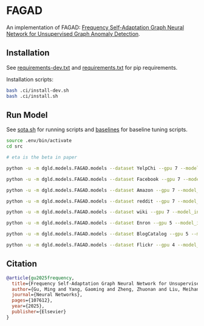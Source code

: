 # FAGAD

An implementation of FAGAD: [Frequency Self-Adaptation Graph Neural Network for Unsupervised Graph Anomaly Detection](https://www.sciencedirect.com/science/article/pii/S0893608025004927).

## Installation

See [requirements-dev.txt](./requirements-dev.txt) and [requirements.txt](./requirements.txt) for pip requirements.

Installation scripts:
```bash
bash .ci/install-dev.sh
bash .ci/install.sh
```

## Run Model

See [sota.sh](./src/scripts/sota.sh) for running scripts and [baselines](./src/scripts) for baseline tuning scripts.

```bash
source .env/bin/activate
cd src

# eta is the beta in paper

python -u -m dgld.models.FAGAD.models --dataset YelpChi --gpu 7 --model_init zero --lr 0.001 --hid_feats 64 --mlp_hidden_dic 64 --projection_dic 64 --struct_dec_act relu --k_dic 2 --alpha 0.2 --eta 0.5 --num_epoch 30 --dropout_dic 0.1 --runs 3 --weight_decay 0

python -u -m dgld.models.FAGAD.models --dataset Facebook --gpu 7 --model_init zero --lr 0.001 --hid_feats 2048  --mlp_hidden_dic 2048 --projection_dic 2048 --struct_dec_act relu --k_dic 8 --alpha 0.1 --eta 0.9 --num_epoch 100 --dropout_dic 0 --runs 3 --weight_decay 0.00001

python -u -m dgld.models.FAGAD.models --dataset Amazon --gpu 7 --model_init zero --lr 0.001 --hid_feats 512 --mlp_hidden_dic 512  --projection_dic 512 --struct_dec_act relu --k_dic 1 --alpha 0.2 --eta 0.9 --num_epoch 20 --dropout_dic 0 --runs 3 --weight_decay 0.00001

python -u -m dgld.models.FAGAD.models --dataset reddit --gpu 7 --model_init zero --lr 0.0001 --hid_feats 128 --mlp_hidden_dic 1024 --projection_dic 128 --struct_dec_act sigmoid --k_dic 2 --alpha 0.99 --eta 0.5 --num_epoch 20 --dropout_dic 0 --runs 3 --weight_decay 0.00001

python -u -m dgld.models.FAGAD.models --dataset wiki --gpu 7 --model_init zero --lr 0.00001 --hid_feats 1024 --mlp_hidden_dic 2048 --projection_dic 1024 --struct_dec_act relu --k_dic 5 --alpha 0.001 --eta 0.9 --num_epoch 25 --dropout_dic 0 --runs 3 --weight_decay 0.00001

python -u -m dgld.models.FAGAD.models --dataset Enron --gpu 5 --model_init identity --lr 0.001 --hid_feats 2048 --mlp_hidden_dic 256 --projection_dic 2048 --struct_dec_act sigmoid --k_dic 2 --alpha 0.999 --eta 0.5 --num_epoch 5   --dropout_dic 0 --runs 3 --weight_decay 0

python -u -m dgld.models.FAGAD.models --dataset BlogCatalog --gpu 5 --model_init zero --lr 0.001 --hid_feats 512 --mlp_hidden_dic 1024  --projection_dic 1024 --struct_dec_act sigmoid --k_dic 5 --alpha 0.99 --eta 0.1 --num_epoch 25 --weight_decay 0 --dropout_dic 0.1 --runs 3

python -u -m dgld.models.FAGAD.models --dataset Flickr --gpu 4 --model_init zero --lr 0.001 --hid_feats 512  --mlp_hidden_dic 768  --projection_dic 512  --struct_dec_act relu --k_dic 2 --alpha 0.99 --eta 0.5 --num_epoch 15 --dropout_dic 0.2 --weight_decay 0 --runs 3
```

## Citation
```bibtex
@article{gu2025frequency,
  title={Frequency Self-Adaptation Graph Neural Network for Unsupervised Graph Anomaly Detection},
  author={Gu, Ming and Yang, Gaoming and Zheng, Zhuonan and Liu, Meihan and Wang, Haishuai and Chen, Jiawei and Zhou, Sheng and Bu, Jiajun},
  journal={Neural Networks},
  pages={107612},
  year={2025},
  publisher={Elsevier}
}
```
